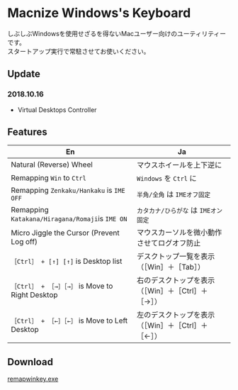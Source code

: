 # Macnize Windows's Keyboard

しぶしぶWindowsを使用せざるを得ないMacユーザー向けのユーティリティーです。  
スタートアップ実行で常駐させてお使いください。

## Update

### 2018.10.16

- Virtual Desktops Controller

## Features

|                        En                        |                         Ja                         |
| ------------------------------------------------ | -------------------------------------------------- |
| Natural (Reverse) Wheel                          | マウスホイールを上下逆に                           |
| Remapping `Win` to `Ctrl`                        | `Windows` を `Ctrl` に                             |
| Remapping `Zenkaku/Hankaku` is `IME OFF`         | `半角/全角` は `IMEオフ固定`                       |
| Remapping `Katakana/Hiragana/Romaji`is `IME ON`  | `カタカナ/ひらがな` は `IMEオン固定`               |
| Micro Jiggle the Cursor (Prevent Log off)        | マウスカーソルを微小動作させてログオフ防止         |
| `［Ctrl］ + [↑] [↑]` is Desktop list             | デスクトップ一覧を表示（［Win］＋［Tab］）         |
| `［Ctrl］ + ［→］［→］` is Move to Right Desktop | 右のデスクトップを表示（［Win］＋［Ctrl］＋［→］） |
| `［Ctrl］ + ［←］［←］` is Move to Left Desktop  | 左のデスクトップを表示（［Win］＋［Ctrl］＋［←］） |

## Download

[remapwinkey.exe](https://github.com/pokkur/Macnize_Windows_Keyboard/blob/master/dist/remapwinkey.exe)
